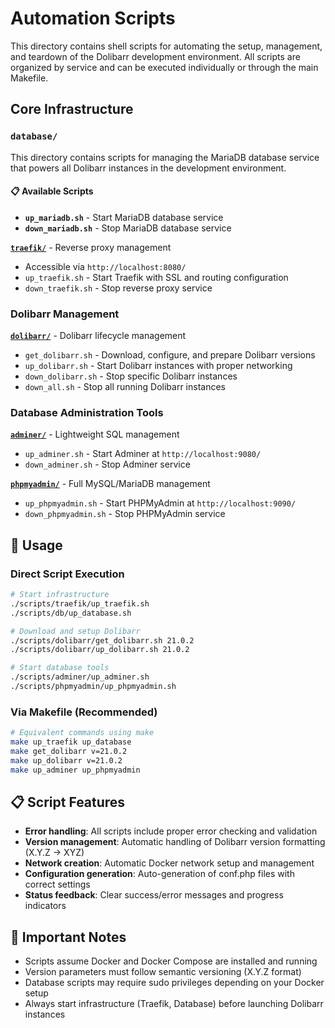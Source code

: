 # Automation Scripts

This directory contains shell scripts for automating the setup, management, and teardown of the Dolibarr development environment. All scripts are organized by service and can be executed individually or through the main Makefile.

## Core Infrastructure

### **`database/`**

This directory contains scripts for managing the MariaDB database service that powers all Dolibarr instances in the development environment.

#### 📋 Available Scripts

- **`up_mariadb.sh`** - Start MariaDB database service
- **`down_mariadb.sh`** - Stop MariaDB database service

**[`traefik/`](traefik/README.md)** - Reverse proxy management

- Accessible via `http://localhost:8080/`
- `up_traefik.sh` - Start Traefik with SSL and routing configuration
- `down_traefik.sh` - Stop reverse proxy service

### Dolibarr Management

**[`dolibarr/`](dolibarr/README.md)** - Dolibarr lifecycle management

- `get_dolibarr.sh` - Download, configure, and prepare Dolibarr versions
- `up_dolibarr.sh` - Start Dolibarr instances with proper networking
- `down_dolibarr.sh` - Stop specific Dolibarr instances
- `down_all.sh` - Stop all running Dolibarr instances

### Database Administration Tools

**[`adminer/`](adminer/README.md)** - Lightweight SQL management

- `up_adminer.sh` - Start Adminer at `http://localhost:9080/`
- `down_adminer.sh` - Stop Adminer service

**[`phpmyadmin/`](phpmyadmin/README.md)** - Full MySQL/MariaDB management

- `up_phpmyadmin.sh` - Start PHPMyAdmin at `http://localhost:9090/`
- `down_phpmyadmin.sh` - Stop PHPMyAdmin service

## 🔧 Usage

### Direct Script Execution

```bash
# Start infrastructure
./scripts/traefik/up_traefik.sh
./scripts/db/up_database.sh

# Download and setup Dolibarr
./scripts/dolibarr/get_dolibarr.sh 21.0.2
./scripts/dolibarr/up_dolibarr.sh 21.0.2

# Start database tools
./scripts/adminer/up_adminer.sh
./scripts/phpmyadmin/up_phpmyadmin.sh
```

### Via Makefile (Recommended)

```bash
# Equivalent commands using make
make up_traefik up_database
make get_dolibarr v=21.0.2
make up_dolibarr v=21.0.2
make up_adminer up_phpmyadmin
```

## 📋 Script Features

- **Error handling**: All scripts include proper error checking and validation
- **Version management**: Automatic handling of Dolibarr version formatting (X.Y.Z → XYZ)
- **Network creation**: Automatic Docker network setup and management
- **Configuration generation**: Auto-generation of conf.php files with correct settings
- **Status feedback**: Clear success/error messages and progress indicators

## 🚨 Important Notes

- Scripts assume Docker and Docker Compose are installed and running
- Version parameters must follow semantic versioning (X.Y.Z format)
- Database scripts may require sudo privileges depending on your Docker setup
- Always start infrastructure (Traefik, Database) before launching Dolibarr instances
